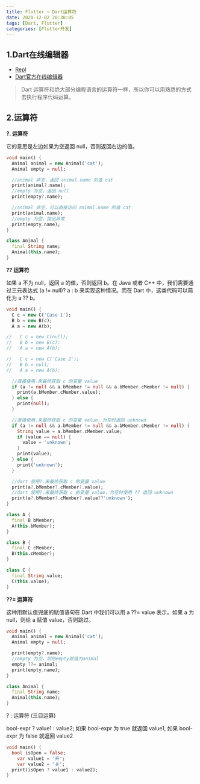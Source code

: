 ```yaml
---
title: Flutter ~ Dart运算符
date: 2020-12-02 20:30:05
tags: [Dart, Flutter]
categories: [Flutter开发]
---
```


## 1.Dart在线编辑器

- [Repl](https://repl.it/)
- [Dart官方在线编辑器](https://dart.dev/tutorials/web/get-started)

> Dart 运算符和绝大部分编程语言的运算符一样，所以你可以用熟悉的方式去执行程序代码运算。



## 2.运算符

**?. 运算符**

它的意思是左边如果为空返回 null，否则返回右边的值。

```dart
void main() {
  Animal animal = new Animal('cat');
  Animal empty = null;

  //animal 非空，返回 animal.name 的值 cat
  print(animal?.name);
  //empty 为空，返回 null
  print(empty?.name);

  //animal 非空，可以直接访问 animal.name 的值 cat
  print(animal.name);
  //empty 为空，抛出异常
  print(empty.name);
}

class Animal {
  final String name;
  Animal(this.name);
}
```

<!--more-->

**?? 运算符**

如果 a 不为 null，返回 a 的值，否则返回 b。在 Java 或者 C++ 中，我们需要通过三元表达式 (a != null)? a : b 来实现这种情况。而在 Dart 中，这类代码可以简化为 a ?? b。

```dart
void main() {
  C c = new C('Case 1');
  B b = new B(c);
  A a = new A(b);

//   C c = new C(null);
//   B b = new B(c);
//   A a = new A(b);

//   C c = new C('Case 2');
//   B b = null;
//   A a = new A(b);

  //直接使用.来最终获取 c 的变量 value
  if (a != null && a.bMember != null && a.bMember.cMember != null) {
    print(a.bMember.cMember.value);
  } else {
    print(null);
  }

  //直接使用.来最终获取 c 的变量 value，为空时返回 unknown
  if (a != null && a.bMember != null && a.bMember.cMember != null) {
    String value = a.bMember.cMember.value;
    if (value == null) {
      value = 'unknown';
    }
    print(value);
  } else {
    print('unknown');
  }

  //dart 使用?.来最终获取 c 的变量 value
  print(a?.bMember?.cMember?.value);
  //dart 使用?.来最终获取 c 的变量 value，为空时使用 ?? 返回 unknown
  print(a?.bMember?.cMember?.value??'unknown');
}

class A {
  final B bMember;
  A(this.bMember);
}

class B {
  final C cMember;
  B(this.cMember);
}

class C {
  final String value;
  C(this.value);
}
```



**??= 运算符**

这种用默认值兜底的赋值语句在 Dart 中我们可以用 a ??= value 表示。如果 a 为 null，则给 a 赋值 value，否则跳过。

```dart
void main() {
  Animal animal = new Animal('cat');
  Animal empty = null;

  print(empty?.name);
  //empty 为空，则给empty赋值为animal
  empty ??= animal;
  print(empty.name);
}

class Animal {
  final String name;
  Animal(this.name);
}
```



? : 运算符 (三目运算)

bool-expr ? value1 : value2;
如果 bool-expr 为 true 就返回 value1, 如果 bool-expr 为 false 就返回 value2

```dart
void main() {
  bool isOpen = false;
	var value1 = "开";
	var value2 = "关";
  print(isOpen ? value1 : value2);
}
```

